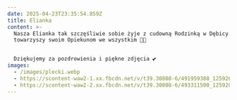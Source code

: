 ```yaml
---
date: 2025-04-23T23:35:54.859Z
title: Elianka
content: >-
  Nasza Elianka tak szczęśliwie sobie żyje z cudowną Rodzinką w Dębicy. Pomaga i
  towarzyszy swoim Opiekunom we wszystkim 🥰😽


  Dziękujemy za pozdrowienia i piękne zdjęcia 💕
images:
  - /images/plecki.webp
  - https://scontent-waw2-1.xx.fbcdn.net/v/t39.30808-6/491959388_1259207992512333_3402952885494040906_n.jpg?stp=cp6_dst-jpg_tt6&_nc_cat=109&ccb=1-7&_nc_sid=833d8c&_nc_ohc=JSuMvW4w1moQ7kNvwGOpx-X&_nc_oc=AdmtcBdZCvDTctKYw0KM3FGXOGvuCORgQ29RAUSIo-si2bvTRZ6FLpUfy_JPJs6mGLHL4v2k9Z86ZZ8PxlDxRFaK&_nc_zt=23&_nc_ht=scontent-waw2-1.xx&_nc_gid=BN_bd6N-uKJltaw-RIRdMw&oh=00_AfJbxHK2n8_9sa-2T0AeMfrUZZfSL4T46FybpirahoW-8w&oe=6825A504
  - https://scontent-waw2-2.xx.fbcdn.net/v/t39.30808-6/493311500_1259208055845660_3040726842529477742_n.jpg?stp=cp6_dst-jpg_tt6&_nc_cat=103&ccb=1-7&_nc_sid=833d8c&_nc_ohc=YndrN_D1dXAQ7kNvwHzQnGZ&_nc_oc=Adk7UXGmYjyDDmY8Od-DV-KMBvOSqYekZA0p38UIaIxplp2VaMMH5hwY2_V_JYh0kBh08UyB_T6IPom7-LDIbvQ0&_nc_zt=23&_nc_ht=scontent-waw2-2.xx&_nc_gid=UJ5M2QodmmAFv6shIOYHpg&oh=00_AfKEOAAqku_MpFcFOqduaHQ_TaAd1k_z7EIyLp3yS1T4nA&oe=6825A76D
---
```

